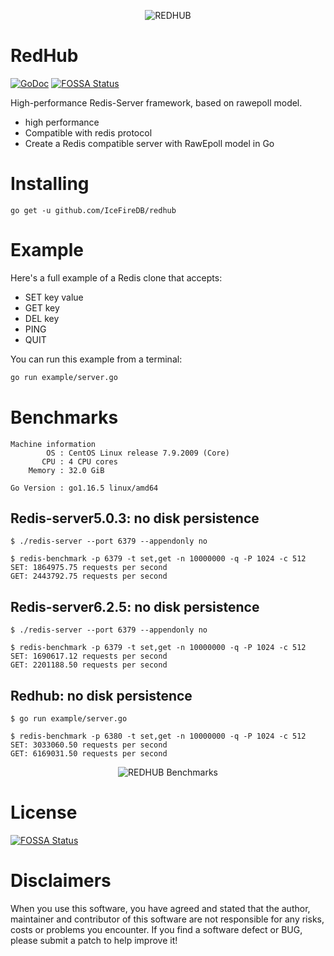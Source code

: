 <!--
 * @Author: gitsrc
 * @Date: 2021-09-24 15:07:31
 * @LastEditors: gitsrc
 * @LastEditTime: 2021-09-24 16:00:53
 * @FilePath: /redhub/docs/index.md
-->
<p align="center">
    <img 
        src="https://user-images.githubusercontent.com/12872991/134626503-c022bb8e-2d5c-4760-a470-f56ff8ef036f.png" 
        border="0" alt="REDHUB">
    <br>
</p>

# RedHub
<a href="https://pkg.go.dev/github.com/IceFireDB/redhub"><img src="https://img.shields.io/badge/api-reference-blue.svg?style=flat-square" alt="GoDoc"></a>
[![FOSSA Status](https://app.fossa.com/api/projects/git%2Bgithub.com%2FIceFireDB%2Fredhub.svg?type=shield)](https://app.fossa.com/projects/git%2Bgithub.com%2FIceFireDB%2Fredhub?ref=badge_shield)

High-performance Redis-Server framework, based on rawepoll model.
* high performance
* Compatible with redis protocol
* Create a Redis compatible server with RawEpoll model in Go

# Installing

```
go get -u github.com/IceFireDB/redhub
```

# Example

Here's a full example of a Redis clone that accepts:

- SET key value
- GET key
- DEL key
- PING
- QUIT

You can run this example from a terminal:

```sh
go run example/server.go
```

# Benchmarks

```
Machine information
        OS : CentOS Linux release 7.9.2009 (Core)
       CPU : 4 CPU cores
    Memory : 32.0 GiB

Go Version : go1.16.5 linux/amd64

```

## Redis-server5.0.3: no disk persistence

```
$ ./redis-server --port 6379 --appendonly no
```
```
$ redis-benchmark -p 6379 -t set,get -n 10000000 -q -P 1024 -c 512
SET: 1864975.75 requests per second
GET: 2443792.75 requests per second
```

## Redis-server6.2.5: no disk persistence

```
$ ./redis-server --port 6379 --appendonly no
```
```
$ redis-benchmark -p 6379 -t set,get -n 10000000 -q -P 1024 -c 512
SET: 1690617.12 requests per second
GET: 2201188.50 requests per second
```
## Redhub: no disk persistence

```
$ go run example/server.go
```
```
$ redis-benchmark -p 6380 -t set,get -n 10000000 -q -P 1024 -c 512
SET: 3033060.50 requests per second
GET: 6169031.50 requests per second
```

<p align="center">
    <img 
        src="https://user-images.githubusercontent.com/12872991/134629662-1d789503-ddab-4efd-a6b4-5620b5a9e8db.png" 
        border="0" alt="REDHUB Benchmarks">
    <br>
</p>

<!--
```
$ redis-benchmark -p 6380 -t set,get -n 10000000 -q -P 512 -c 512
SET: 2840909.00 requests per second
GET: 5643341.00 requests per second
```
-->

# License
[![FOSSA Status](https://app.fossa.com/api/projects/git%2Bgithub.com%2FIceFireDB%2Fredhub.svg?type=large)](https://app.fossa.com/projects/git%2Bgithub.com%2FIceFireDB%2Fredhub?ref=badge_large)

# Disclaimers
When you use this software, you have agreed and stated that the author, maintainer and contributor of this software are not responsible for any risks, costs or problems you encounter. If you find a software defect or BUG, ​​please submit a patch to help improve it!